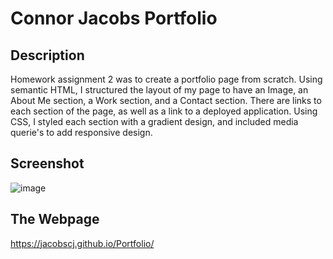 # Connor Jacobs Portfolio

## Description

Homework assignment 2 was to create a portfolio page from scratch. Using semantic HTML, I structured the layout of my page to have an Image, an About Me section, a Work section, and a Contact section. There are links to each section of the page, as well as a link to a deployed application. Using CSS, I styled each section with a gradient design, and included media querie's to add responsive design.

## Screenshot

![image](https://user-images.githubusercontent.com/77179391/108001040-6770a300-6fb9-11eb-9bb2-850dc75c05b7.png)


## The Webpage

https://jacobscj.github.io/Portfolio/

